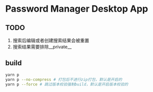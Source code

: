 # Password Manager Desktop App

## TODO
1. 搜索后编辑或者创建搜索结果会被重置
2. 搜索结果需要排除__private__

## build
```bash
yarn p
yarn p --no-compress # 打包后不进行zip打包，默认是开启的
yarn p --force # 跳过版本校验强制build，默认是开启版本校验的
```